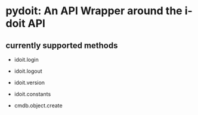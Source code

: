 # pydoit: An API Wrapper around the i-doit API

## currently supported methods
- idoit.login
- idoit.logout
- idoit.version
- idoit.constants

- cmdb.object.create
